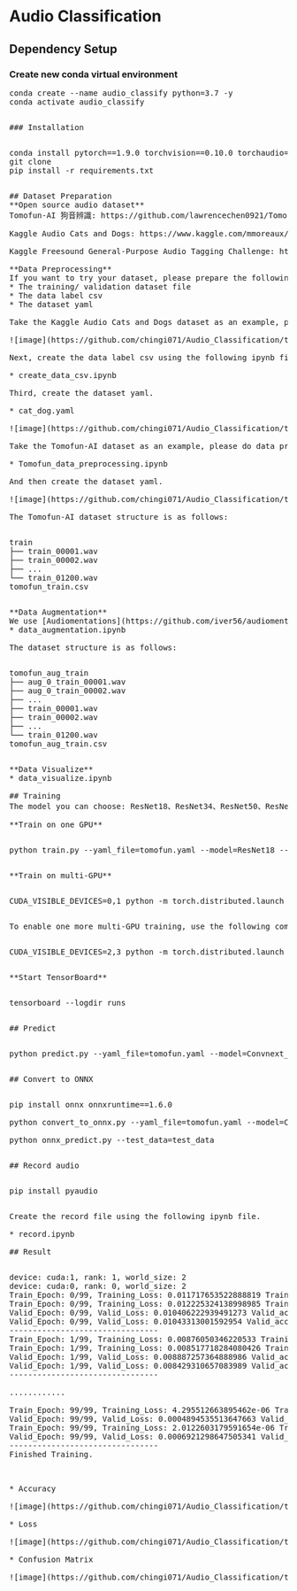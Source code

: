 # Audio Classification

## Dependency Setup

### Create new conda virtual environment

<pre>
conda create --name audio_classify python=3.7 -y
conda activate audio_classify
<pre>

### Installation

<pre>
conda install pytorch==1.9.0 torchvision==0.10.0 torchaudio==0.9.0 -c pytorch -y
git clone 
pip install -r requirements.txt
<pre>

## Dataset Preparation
**Open source audio dataset**
Tomofun-AI 狗音辨識: https://github.com/lawrencechen0921/Tomofun-AI-

Kaggle Audio Cats and Dogs: https://www.kaggle.com/mmoreaux/audio-cats-and-dogs

Kaggle Freesound General-Purpose Audio Tagging Challenge: https://www.kaggle.com/c/freesound-audio-tagging/data

**Data Preprocessing**
If you want to try your dataset, please prepare the following items.
* The training/ validation dataset file
* The data label csv
* The dataset yaml

Take the Kaggle Audio Cats and Dogs dataset as an example, please place the dataset in different folders according to the category.

![image](https://github.com/chingi071/Audio_Classification/tree/main/README_pix/data_file.jpg)

Next, create the data label csv using the following ipynb file.

* create_data_csv.ipynb

Third, create the dataset yaml.

* cat_dog.yaml

![image](https://github.com/chingi071/Audio_Classification/tree/main/README_pix/cat_dog_yaml.jpg)

Take the Tomofun-AI dataset as an example, please do data preprocessing. You will get tomofun_train.csv.

* Tomofun_data_preprocessing.ipynb

And then create the dataset yaml.

![image](https://github.com/chingi071/Audio_Classification/tree/main/README_pix/tomofun_yaml.jpg)

The Tomofun-AI dataset structure is as follows:

<pre>
train
├── train_00001.wav
├── train_00002.wav
├── ...
└── train_01200.wav
tomofun_train.csv
<pre>

**Data Augmentation**
We use [Audiomentations](https://github.com/iver56/audiomentations) to add more data.
* data_augmentation.ipynb

The dataset structure is as follows:

<pre>
tomofun_aug_train
├── aug_0_train_00001.wav
├── aug_0_train_00002.wav
├── ...
├── train_00001.wav
├── train_00002.wav
├── ...
└── train_01200.wav
tomofun_aug_train.csv
<pre>

**Data Visualize**
* data_visualize.ipynb

## Training
The model you can choose: ResNet18、ResNet34、ResNet50、ResNet101、ResNet152、SENet、DenseNet、Convnext_tiny、Convnext_small、Convnext_base、Convnext_large

**Train on one GPU**

<pre>
python train.py --yaml_file=tomofun.yaml --model=ResNet18 --model_saved_path=workdirs
<pre>

**Train on multi-GPU**

<pre>
CUDA_VISIBLE_DEVICES=0,1 python -m torch.distributed.launch --nproc_per_node=2 train.py --yaml_file=tomofun.yaml --model=Convnext_tiny --model_saved_path=workdirs
<pre>

To enable one more multi-GPU training, use the following command.

<pre>
CUDA_VISIBLE_DEVICES=2,3 python -m torch.distributed.launch --nproc_per_node=2 --master_port 9999 train.py --yaml_file=tomofun.yaml --model=Convnext_tiny --model_saved_path=workdirs
<pre>

**Start TensorBoard**

<pre>
tensorboard --logdir runs
<pre>

## Predict

<pre>
python predict.py --yaml_file=tomofun.yaml --model=Convnext_tiny --model_saved_path=workdirs --test_data=test_data
<pre>

## Convert to ONNX

<pre>
pip install onnx onnxruntime==1.6.0

python convert_to_onnx.py --yaml_file=tomofun.yaml --model=Convnext_tiny --model_saved_path=workdirs --model_weights=best.pth

python onnx_predict.py --test_data=test_data
<pre>

## Record audio

<pre>
pip install pyaudio
<pre>

Create the record file using the following ipynb file.

* record.ipynb

## Result

<pre>
device: cuda:1, rank: 1, world_size: 2
device: cuda:0, rank: 0, world_size: 2
Train_Epoch: 0/99, Training_Loss: 0.011717653522888819 Training_acc: 0.42
Train_Epoch: 0/99, Training_Loss: 0.012225324138998985 Training_acc: 0.40               
Valid_Epoch: 0/99, Valid_Loss: 0.010406222939491273 Valid_acc: 0.49
Valid_Epoch: 0/99, Valid_Loss: 0.01043313001592954 Valid_acc: 0.48
--------------------------------
Train_Epoch: 1/99, Training_Loss: 0.00876050346220533 Training_acc: 0.54               
Train_Epoch: 1/99, Training_Loss: 0.008517718284080426 Training_acc: 0.56               
Valid_Epoch: 1/99, Valid_Loss: 0.008887257364888986 Valid_acc: 0.57               
Valid_Epoch: 1/99, Valid_Loss: 0.008429310657083989 Valid_acc: 0.58               
--------------------------------                          

............

Train_Epoch: 99/99, Training_Loss: 4.295512663895462e-06 Training_acc: 1.00               
Valid_Epoch: 99/99, Valid_Loss: 0.0004894535513647663 Valid_acc: 0.99               
Train_Epoch: 99/99, Training_Loss: 2.0122603179591654e-06 Training_acc: 1.00               
Valid_Epoch: 99/99, Valid_Loss: 0.0006921298647505341 Valid_acc: 0.99             
--------------------------------
Finished Training.

<pre>

* Accuracy

![image](https://github.com/chingi071/Audio_Classification/tree/main/README_pix/Accuracy.jpg)

* Loss

![image](https://github.com/chingi071/Audio_Classification/tree/main/README_pix/Loss.jpg)

* Confusion Matrix

![image](https://github.com/chingi071/Audio_Classification/tree/main/README_pix/confusion_matrix.jpg)